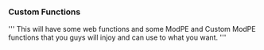 ### Custom Functions

'''
This will have some web functions and some ModPE and Custom ModPE functions
that you guys will injoy and can use to what you want.
'''
